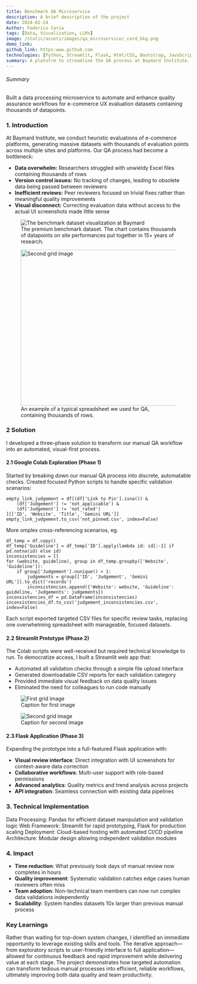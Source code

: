 ```yaml
---
title: Benchmark QA Microservice
description: A brief description of the project
date: 2024-02-24
Author: Federico Caria 
tags: [Data, Visualization, LLMs]
image: /static/assets/images/qa_microservice/_card_bkg.png
demo_link: 
github_link: https:www.github.com
technologies: [Python, Streamlit, Flask, Html/CSS, Bootstrap, JavaScript]
summary: A platofrm to streamline the QA process at Baymard Institute.
---
```


###### Summary
Built a data processing microservice to automate and enhance quality assurance workflows for e-commerce UX evaluation datasets containing thousands of datapoints.


### 1. Introduction
At Baymard Institute, we conduct heuristic evaluations of e-commerce platforms, generating massive datasets with thousands of evaluation points across multiple sites and platforms. Our QA process had become a bottleneck:

- **Data overwhelm:** Researchers struggled with unwieldy Excel files containing thousands of rows
- **Version control issues:** No tracking of changes, leading to obsolete data being passed between reviewers
- **Inefficient reviews:** Peer reviewers focused on trivial fixes rather than meaningful quality improvements
- **Visual disconnect:** Correcting evaluation data without access to the actual UI screenshots made little sense

<div class="post-image-grid">
  <figure class="post-image">
     <img src="/static/assets/images/qa_microservice/baymard_benchmark_viz.png" alt="The benchmark dataset visualization at Baymard">
    <figcaption class="post-image-caption">The premium benchmark dataset. The chart contains thousands of datapoints on site performances put together in 15+ years of research.</figcaption>
  </figure>
  <figure class="post-image">
    <img src="/static/assets/images/qa_microservice/baymard_benchmark_spread.png" alt="Second grid image" style="height: 425.5";>
    <figcaption class="post-image-caption">An example of a typical spreadsheet we used for QA, containing thousands of rows.</figcaption>
  </figure>
</div>

### 2 Solution
I developed a three-phase solution to transform our manual QA workflow into an automated, visual-first process.

#### 2.1 Google Colab Exploration (Phase 1)
Started by breaking down our manual QA process into discrete, automatable checks. Created focused Python scripts to handle specific validation scenarios:

```
empty_link_judgement = df[(df['Link to Pin'].isna()) &
    (df['Judgement'] != 'not_applicable') &
    (df['Judgement'] != 'not_rated')
][['ID', 'Website', 'Title', 'Gemini URL']]
empty_link_judgement.to_csv('not_pinned.csv', index=False)
```

More omplex cross-referencing scenarios, eg.

```
df_temp = df.copy()
df_temp['Guideline'] = df_temp['ID'].apply(lambda id: id[:-1] if pd.notna(id) else id)
inconsistencies = []
for (website, guideline), group in df_temp.groupby(['Website', 'Guideline']):
    if group['Judgement'].nunique() > 1:
        judgements = group[['ID', 'Judgement', 'Gemini URL']].to_dict('records')
        inconsistencies.append({'Website': website, 'Guideline': guideline, 'Judgements': judgements})
inconsistencies_df = pd.DataFrame(inconsistencies)
inconsistencies_df.to_csv('judgement_inconsistencies.csv', index=False)
```

Each script exported targeted CSV files for specific review tasks, replacing one overwhelming spreadsheet with manageable, focused datasets.


#### 2.2 Streamlit Prototype (Phase 2)
The Colab scripts were well-received but required technical knowledge to run. To democratize access, I built a Streamlit web app that:

- Automated all validation checks through a simple file upload interface
- Generated downloadable CSV reports for each validation category
- Provided immediate visual feedback on data quality issues
- Eliminated the need for colleagues to run code manually

<!-- Two images side by side with captions -->
<div class="post-image-grid">
  <figure class="post-image">
    <img src="/static/assets/images/qa_microservice/stream_home.png" alt="First grid image">
    <figcaption class="post-image-caption">Caption for first image</figcaption>
  </figure>
  <figure class="post-image">
    <img src="/static/assets/images/qa_microservice/stream_downloads.png" alt="Second grid image">
    <figcaption class="post-image-caption">Caption for second image</figcaption>
  </figure>
</div>


#### 2.3 Flask Application (Phase 3) 
Expanding the prototype into a full-featured Flask application with:

- **Visual review interface**: Direct integration with UI screenshots for context-aware data correction
- **Collaborative workflows**: Multi-user support with role-based permissions
- **Advanced analytics**: Quality metrics and trend analysis across projects
- **API integration**: Seamless connection with existing data pipelines

### 3. Technical Implementation
Data Processing: Pandas for efficient dataset manipulation and validation logic
Web Framework: Streamlit for rapid prototyping, Flask for production scaling
Deployment: Cloud-based hosting with automated CI/CD pipeline
Architecture: Modular design allowing independent validation modules

### 4. Impact
- **Time reduction**: What previously took days of manual review now completes in hours
- **Quality improvement**: Systematic validation catches edge cases human reviewers often miss
- **Team adoption**: Non-technical team members can now run complex data validations independently
- **Scalability**: System handles datasets 10x larger than previous manual process

### Key Learnings
Rather than waiting for top-down system changes, I identified an immediate opportunity to leverage existing skills and tools. The iterative approach—from exploratory scripts to user-friendly interface to full application—allowed for continuous feedback and rapid improvement while delivering value at each stage.
The project demonstrates how targeted automation can transform tedious manual processes into efficient, reliable workflows, ultimately improving both data quality and team productivity.






